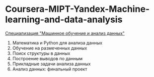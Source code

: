 # Coursera-MIPT-Yandex-Machine-learning-and-data-analysis
[Специализация "Машинное обучение и анализ данных"](https://www.coursera.org/specializations/machine-learning-data-analysis)

1. Математика и Python для анализа данных
2. Обучение на размеченных данных
3. Поиск структуры в данных
4. Построение выводов по данным
5. Прикладные задачи анализа данных
6. Анализ данных: финальный проект
